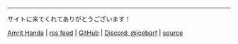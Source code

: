 *** 

サイトに来てくれてありがとうございます！

[Amrit Handa](mailto:icebarf@rdseed.in) | [rss feed](index.xml) | [GitHub](https://github.com/icebarf) | [Discord: @icebarf](https://discord.com/users/1075672824917807144) | [source](https://github.com/icebarf/icebarf.github.io)
